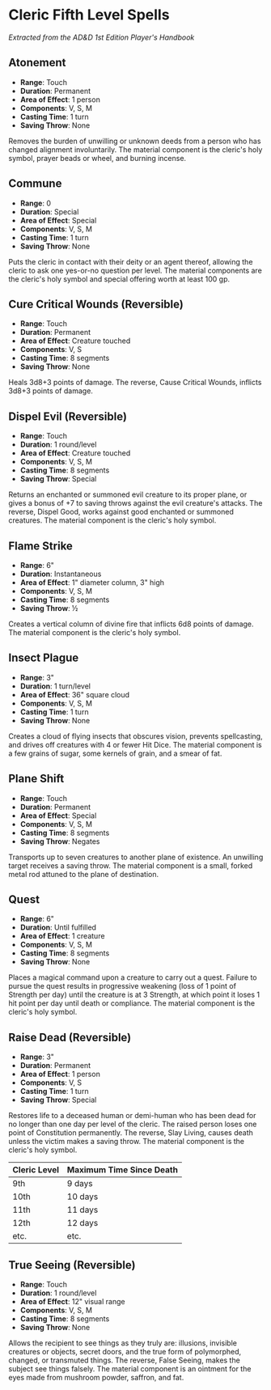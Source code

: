 # Cleric Fifth Level Spells

*Extracted from the AD&D 1st Edition Player's Handbook*

## Atonement
- **Range**: Touch
- **Duration**: Permanent
- **Area of Effect**: 1 person
- **Components**: V, S, M
- **Casting Time**: 1 turn
- **Saving Throw**: None

Removes the burden of unwilling or unknown deeds from a person who has changed alignment involuntarily. The material component is the cleric's holy symbol, prayer beads or wheel, and burning incense.

## Commune
- **Range**: 0
- **Duration**: Special
- **Area of Effect**: Special
- **Components**: V, S, M
- **Casting Time**: 1 turn
- **Saving Throw**: None

Puts the cleric in contact with their deity or an agent thereof, allowing the cleric to ask one yes-or-no question per level. The material components are the cleric's holy symbol and special offering worth at least 100 gp.

## Cure Critical Wounds (Reversible)
- **Range**: Touch
- **Duration**: Permanent
- **Area of Effect**: Creature touched
- **Components**: V, S
- **Casting Time**: 8 segments
- **Saving Throw**: None

Heals 3d8+3 points of damage. The reverse, Cause Critical Wounds, inflicts 3d8+3 points of damage.

## Dispel Evil (Reversible)
- **Range**: Touch
- **Duration**: 1 round/level
- **Area of Effect**: Creature touched
- **Components**: V, S, M
- **Casting Time**: 8 segments
- **Saving Throw**: Special

Returns an enchanted or summoned evil creature to its proper plane, or gives a bonus of +7 to saving throws against the evil creature's attacks. The reverse, Dispel Good, works against good enchanted or summoned creatures. The material component is the cleric's holy symbol.

## Flame Strike
- **Range**: 6"
- **Duration**: Instantaneous
- **Area of Effect**: 1" diameter column, 3" high
- **Components**: V, S, M
- **Casting Time**: 8 segments
- **Saving Throw**: ½

Creates a vertical column of divine fire that inflicts 6d8 points of damage. The material component is the cleric's holy symbol.

## Insect Plague
- **Range**: 3"
- **Duration**: 1 turn/level
- **Area of Effect**: 36" square cloud
- **Components**: V, S, M
- **Casting Time**: 1 turn
- **Saving Throw**: None

Creates a cloud of flying insects that obscures vision, prevents spellcasting, and drives off creatures with 4 or fewer Hit Dice. The material component is a few grains of sugar, some kernels of grain, and a smear of fat.

## Plane Shift
- **Range**: Touch
- **Duration**: Permanent
- **Area of Effect**: Special
- **Components**: V, S, M
- **Casting Time**: 8 segments
- **Saving Throw**: Negates

Transports up to seven creatures to another plane of existence. An unwilling target receives a saving throw. The material component is a small, forked metal rod attuned to the plane of destination.

## Quest
- **Range**: 6"
- **Duration**: Until fulfilled
- **Area of Effect**: 1 creature
- **Components**: V, S, M
- **Casting Time**: 8 segments
- **Saving Throw**: None

Places a magical command upon a creature to carry out a quest. Failure to pursue the quest results in progressive weakening (loss of 1 point of Strength per day) until the creature is at 3 Strength, at which point it loses 1 hit point per day until death or compliance. The material component is the cleric's holy symbol.

## Raise Dead (Reversible)
- **Range**: 3"
- **Duration**: Permanent
- **Area of Effect**: 1 person
- **Components**: V, S
- **Casting Time**: 1 turn
- **Saving Throw**: Special

Restores life to a deceased human or demi-human who has been dead for no longer than one day per level of the cleric. The raised person loses one point of Constitution permanently. The reverse, Slay Living, causes death unless the victim makes a saving throw. The material component is the cleric's holy symbol.

| Cleric Level | Maximum Time Since Death |
|--------------|--------------------------|
| 9th          | 9 days                   |
| 10th         | 10 days                  |
| 11th         | 11 days                  |
| 12th         | 12 days                  |
| etc.         | etc.                     |

## True Seeing (Reversible)
- **Range**: Touch
- **Duration**: 1 round/level
- **Area of Effect**: 12" visual range
- **Components**: V, S, M
- **Casting Time**: 8 segments
- **Saving Throw**: None

Allows the recipient to see things as they truly are: illusions, invisible creatures or objects, secret doors, and the true form of polymorphed, changed, or transmuted things. The reverse, False Seeing, makes the subject see things falsely. The material component is an ointment for the eyes made from mushroom powder, saffron, and fat.
